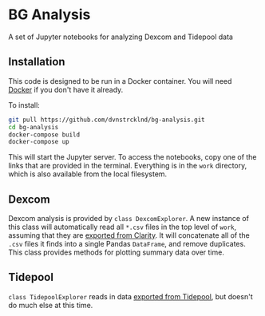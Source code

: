 # BG Analysis
A set of Jupyter notebooks for analyzing Dexcom and Tidepool data

## Installation
This code is designed to be run in a Docker container. You will need  
[Docker](https://www.docker.com/get-started) if you don't have it already.

To install:
```bash
git pull https://github.com/dvnstrcklnd/bg-analysis.git
cd bg-analysis
docker-compose build
docker-compose up
```
This will start the Jupyter server. To access the notebooks, 
copy one of the links that are provided in the terminal. Everything is in the `work` directory,
which is also available from the local filesystem.

## Dexcom
Dexcom analysis is provided by `class DexcomExplorer`. A new instance of this class will automatically 
read all `*.csv` files in the top level of `work`, assuming that they are 
[exported from Clarity](https://www.dexcom.com/faq/can-i-export-raw-data). It will 
concatenate all of the `.csv` files it finds into a single Pandas `DataFrame`, and remove duplicates. 
This class provides methods for plotting summary data over time.

## Tidepool
`class TidepoolExplorer` reads in data 
[exported from Tidepool](https://support.tidepool.org/hc/en-us/articles/360019872811-Export-your-data), 
but doesn't do much else at this time. 
